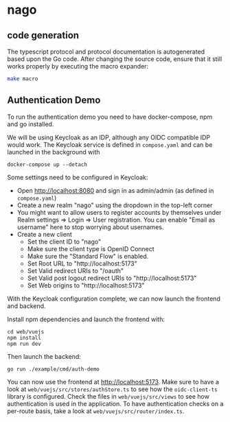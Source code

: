 # nago

## code generation
The typescript protocol and protocol documentation is autogenerated based upon the Go code.
After changing the source code, ensure that it still works properly by executing the macro expander:

```bash
make macro
```

## Authentication Demo

To run the authentication demo you need to have docker-compose, npm and go installed.

We will be using Keycloak as an IDP, although any OIDC compatible IDP would work. The Keycloak service is defined in `compose.yaml` and can be launched in the background with

```shell
docker-compose up --detach
```

Some settings need to be configured in Keycloak:
* Open <http://localhost:8080> and sign in as admin/admin (as defined in `compose.yaml`)
* Create a new realm "nago" using the dropdown in the top-left corner
* You might want to allow users to register accounts by themselves under Realm settings &rArr; Login &rArr; User registration. You can enable "Email as username" here to stop worrying about usernames.
* Create a new client
  * Set the client ID to "nago"
  * Make sure the client type is OpenID Connect
  * Make sure the "Standard Flow" is enabled.
  * Set Root URL to "http://localhost:5173"
  * Set Valid redirect URIs to "/oauth"
  * Set Valid post logout redirect URIs to "http://localhost:5173"
  * Set Web origins to "http://localhost:5173"

With the Keycloak configuration complete, we can now launch the frontend and backend.

Install npm dependencies and launch the frontend with:

```shell
cd web/vuejs
npm install
npm run dev
```

Then launch the backend:

```shell
go run ./example/cmd/auth-demo
```

You can now use the frontend at <http://localhost:5173>. Make sure to have a look at `web/vuejs/src/stores/authStore.ts` to see how the `oidc-client-ts` library is configured. Check the files in `web/vuejs/src/views` to see how authentication is used in the application. To have authentication checks on a per-route basis, take a look at `web/vuejs/src/router/index.ts`.

